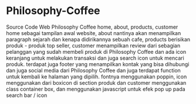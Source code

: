 # Philosophy-Coffee
Source Code Web Philosophy Coffee
home, about, products, customer
home sebagai tampilan awal website, about nantinya akan menampilkan paragraph sejarah dan kenapa didirikannya sebuah cafe, products berisikan produk - produk
top seller, customer menampilkan review dari sebagian pelanggan yang sudah membeli produk di Philosophy Coffee dan ada icon keranjang untuk melakukan transaksi dan juga 
search icon untuk mencari produk.
terdapat juga footer yang menampilkan kontak yang bisa dihubungi dan juga social media dari Philosophy Coffee dan juga terdapat function untuk kembali ke halaman yang
dipilih.
fontnya menggunakan poppin, icon menggunakan dari boxicon
di section produk dan customer menggunakan class container box, dan menggunakan javascript untuk efek pop up pada search bar / icon
